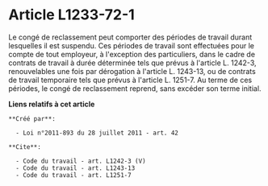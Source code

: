# Article L1233-72-1

Le congé de reclassement peut comporter des périodes de travail durant lesquelles il est suspendu. Ces périodes de travail
sont effectuées pour le compte de tout employeur, à l'exception des particuliers, dans le cadre de contrats de travail à
durée déterminée tels que prévus à l'article L. 1242-3, renouvelables une fois par dérogation à l'article L. 1243-13, ou de
contrats de travail temporaire tels que prévus à l'article L. 1251-7. Au terme de ces périodes, le congé de reclassement
reprend, sans excéder son terme initial.

**Liens relatifs à cet article**

	**Créé par**:

	  - Loi n°2011-893 du 28 juillet 2011 - art. 42

	**Cite**:

	  - Code du travail - art. L1242-3 (V)
	  - Code du travail - art. L1243-13
	  - Code du travail - art. L1251-7
